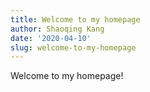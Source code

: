 ```yaml
---
title: Welcome to my homepage
author: Shaoqing Kang
date: '2020-04-10'
slug: welcome-to-my-homepage
---
```


Welcome to my homepage!
